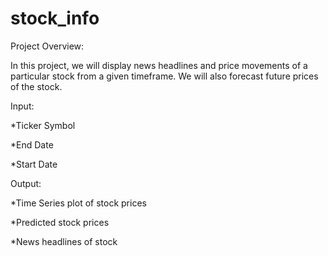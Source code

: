 # stock_info

Project Overview:

In this project, we will display news headlines and price movements of a particular stock from a given timeframe. We will also forecast future prices of the stock. 

Input: 

*Ticker Symbol

*End Date

*Start Date

Output: 

*Time Series plot of stock prices

*Predicted stock prices 

*News headlines of stock
